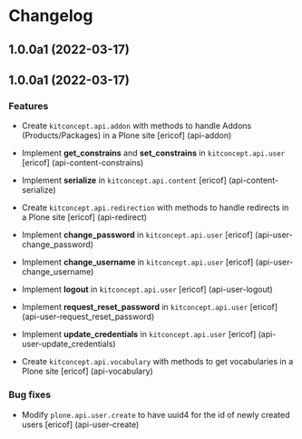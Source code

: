 # Changelog

<!-- TOWNCRIER -->

## 1.0.0a1 (2022-03-17)
## 1.0.0a1 (2022-03-17)

### Features

- Create `kitconcept.api.addon` with methods to handle Addons (Products/Packages) in a Plone site [ericof]
  (api-addon)

- Implement **get_constrains** and **set_constrains** in `kitconcept.api.user` [ericof]
  (api-content-constrains)

- Implement **serialize** in `kitconcept.api.content` [ericof]
  (api-content-serialize)

- Create `kitconcept.api.redirection` with methods to handle redirects in a Plone site [ericof]
  (api-redirect)

- Implement **change_password** in `kitconcept.api.user` [ericof]
  (api-user-change_password)

- Implement **change_username** in `kitconcept.api.user` [ericof]
  (api-user-change_username)

- Implement **logout** in `kitconcept.api.user` [ericof]
  (api-user-logout)

- Implement **request_reset_password** in `kitconcept.api.user` [ericof]
  (api-user-request_reset_password)

- Implement **update_credentials** in `kitconcept.api.user` [ericof]
  (api-user-update_credentials)

- Create `kitconcept.api.vocabulary` with methods to get vocabularies in a Plone site [ericof]
  (api-vocabulary)

### Bug fixes

- Modify `plone.api.user.create` to have uuid4 for the id of newly created users [ericof]
  (api-user-create)
